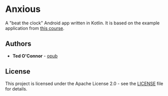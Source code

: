 # Anxious
A "beat the clock" Android app written in Kotlin. It is based on the example application from [this course](https://www.raywenderlich.com/4738-your-first-kotlin-android-app).

## Authors

* **Ted O'Connor** - [opub](https://github.com/opub)

## License

This project is licensed under the Apache License 2.0 - see the [LICENSE](LICENSE) file for details.
